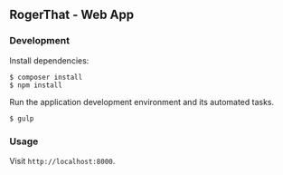 ## RogerThat - Web App

### Development

Install dependencies:

    $ composer install
    $ npm install

Run the application development environment and its automated tasks.

    $ gulp

### Usage

Visit `http://localhost:8000`.
